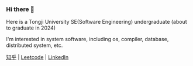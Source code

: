 ### Hi there 👋

<!--
**lxc656/lxc656** is a ✨ _special_ ✨ repository because its `README.md` (this file) appears on your GitHub profile.

Here are some ideas to get you started:

- 🔭 I’m currently working on ...
- 🌱 I’m currently learning ...
- 👯 I’m looking to collaborate on ...
- 🤔 I’m looking for help with ...
- 💬 Ask me about ...
- 📫 How to reach me: ...
- 😄 Pronouns: ...
- ⚡ Fun fact: ...
-->

Here is a Tongji University SE(Software Engineering) undergraduate (about to graduate in 2024)

I'm interested in system software, including os, compiler, database, distributed system, etc.

[知乎](https://www.zhihu.com/people/StevenXcLiu) | [Leetcode](https://leetcode.cn/u/lxc656-z/) | [LinkedIn](https://www.linkedin.com/in/xiaochen-liu-1a09a1237/)
